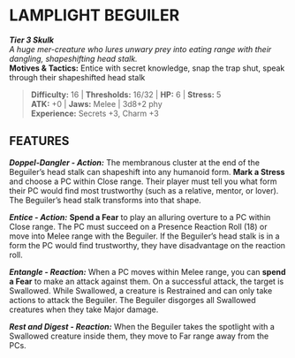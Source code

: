 # LAMPLIGHT BEGUILER

***Tier 3 Skulk***  
*A huge mer-creature who lures unwary prey into eating range with their dangling, shapeshifting head stalk.*  
**Motives & Tactics:** Entice with secret knowledge, snap the trap shut, speak through their shapeshifted head stalk

> **Difficulty:** 16 | **Thresholds:** 16/32 | **HP:** 6 | **Stress:** 5  
> **ATK:** +0 | **Jaws:** Melee | 3d8+2 phy  
> **Experience:** Secrets +3, Charm +3

## FEATURES

***Doppel-Dangler - Action:*** The membranous cluster at the end of the Beguiler’s head stalk can shapeshift into any humanoid form. **Mark a Stress** and choose a PC within Close range. Their player must tell you what form their PC would find most trustworthy (such as a relative, mentor, or lover). The Beguiler’s head stalk transforms into that shape.

***Entice - Action:*** **Spend a Fear** to play an alluring overture to a PC within Close range. The PC must succeed on a Presence Reaction Roll (18) or move into Melee range with the Beguiler. If the Beguiler’s head stalk is in a form the PC would find trustworthy, they have disadvantage on the reaction roll.

***Entangle - Reaction:*** When a PC moves within Melee range, you can **spend a Fear** to make an attack against them. On a successful attack, the target is Swallowed. While Swallowed, a creature is Restrained and can only take actions to attack the Beguiler. The Beguiler disgorges all Swallowed creatures when they take Major damage.

***Rest and Digest - Reaction:*** When the Beguiler takes the spotlight with a Swallowed creature inside them, they move to Far range away from the PCs.